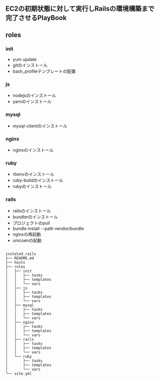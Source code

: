 ## EC2の初期状態に対して実行しRailsの環境構築まで完了させるPlayBook


## roles
### init
- yum update
- gitのインストール
- bash_profileテンプレートの配置

### js
- nodejsのインストール
- yarnのインストール

### mysql
- mysql-clientのインストール

### nginx
- nginxのインストール

### ruby
- rbenvのインストール
- ruby-buildのインストール
- rubyのインストール

### rails
- railsのインストール
- bundlerのインストール
- プロジェクトのpull
- bundle install --path vendor/bundle
- nginxの再起動
- unicoenの起動

```

instaled_rails
├── README.md
├── hosts
├── roles
│   ├── init
│   │   ├── tasks
│   │   ├── templates
│   │   └── vars
│   ├── js
│   │   ├── tasks
│   │   ├── templates
│   │   └── vars
│   ├── mysql
│   │   ├── tasks
│   │   ├── templates
│   │   └── vars
│   ├── nginx
│   │   ├── tasks
│   │   ├── templates
│   │   └── vars
│   ├── rails
│   │   ├── tasks
│   │   ├── templates
│   │   └── vars
│   └── ruby
│       ├── tasks
│       ├── templates
│       └── vars
└── site.yml

```
